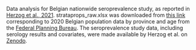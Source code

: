 Data analysis for Belgian nationwide seroprevalence study, as reported in [Herzog et al., 2021](https://www.medrxiv.org/content/10.1101/2020.06.08.20125179v6). strataprops_raw.xlsx was downloaded from [this link](https://www.plan.be/databases/demog/pop/popprovfr.xlsx) corresponding to 2020 Belgian population data by province and age from the [Federal Planning Bureau](https://www.plan.be/databases/data-35-en-population_projections_2020_2070). The seroprevalence study data, including serology results and covariates, were made available by Herzog et al. on [Zenodo](https://zenodo.org/record/4665373#.YTIls55Kjlw). 

